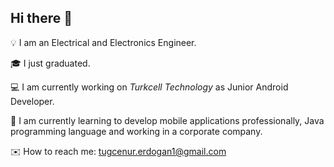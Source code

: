 ## Hi there :raising_hand:

:bulb: I am an Electrical and Electronics Engineer. 

:mortar_board: I just graduated.

:computer:    I am currently working on _Turkcell Technology_ as Junior Android Developer.

:balloon: I am currently learning to develop mobile applications professionally, Java programming language and working in a corporate company.

:envelope: How to reach me: tugcenur.erdogan1@gmail.com

